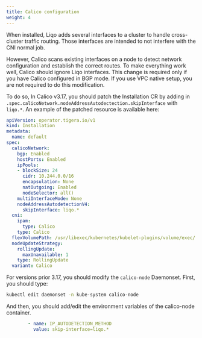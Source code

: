 ```yaml
---
title: Calico configuration
weight: 4
---
```


When installed, Liqo adds several interfaces to a cluster to handle cross-cluster traffic routing.
Those interfaces are intended to not interfere with the CNI normal job.

However, Calico scans existing interfaces on a node to detect network configuration and establish the correct routes.
To make everything work well, Calico should ignore Liqo interfaces. This change is required only if you have Calico configured in BGP mode.
If you use VPC native setup, you are not required to do this modification.

To do so, In Calico v3.17, you should patch the Installation CR by adding in `.spec.calicoNetwork.nodeAddressAutodectection.skipInterface` with `liqo.*`.
An example of the patched resource is available here:

```yaml
apiVersion: operator.tigera.io/v1
kind: Installation
metadata:
  name: default
spec:
  calicoNetwork:
    bgp: Enabled
    hostPorts: Enabled
    ipPools:
    - blockSize: 24
      cidr: 10.244.0.0/16
      encapsulation: None
      natOutgoing: Enabled
      nodeSelector: all()
    multiInterfaceMode: None
    nodeAddressAutodetectionV4:
      skipInterface: liqo.*
  cni:
    ipam:
      type: Calico
    type: Calico
  flexVolumePath: /usr/libexec/kubernetes/kubelet-plugins/volume/exec/
  nodeUpdateStrategy:
    rollingUpdate:
      maxUnavailable: 1
    type: RollingUpdate
  variant: Calico
```

For versions prior 3.17, you should modify the `calico-node` Daemonset. First, you should type:

```bash
kubectl edit daemonset -n kube-system calico-node
```

And then, you should add/edit the environment variables of the calico-node container.

```yaml
        - name: IP_AUTODETECTION_METHOD
          value: skip-interface=liqo.*
```
